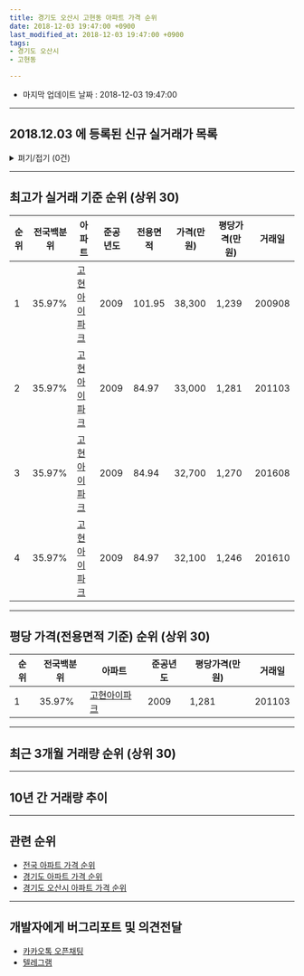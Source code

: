 ```yaml
---
title: 경기도 오산시 고현동 아파트 가격 순위
date: 2018-12-03 19:47:00 +0900
last_modified_at: 2018-12-03 19:47:00 +0900
tags:
- 경기도 오산시
- 고현동

---
```


* 마지막 업데이트 날짜 : 2018-12-03 19:47:00

---

## 2018.12.03 에 등록된 신규 실거래가 목록

<details>
<summary>펴기/접기 (0건)</summary>
<div markdown="1">

|아파트|전국백분위|준공년도|전용면적|가격(만원)|평당가격(만원)|거래일|
|---|---|---|---|---|---|---|
|없음|||||||


</div>
</details>

---

## 최고가 실거래 기준 순위 (상위 30)


|순위|전국백분위|아파트|준공년도|전용면적|가격(만원)|평당가격(만원)|거래일|
|---|---|---|---|---|---|---|---|
|1|35.97%|[고현아이파크](https://search.naver.com/search.naver?query=%EA%B2%BD%EA%B8%B0%EB%8F%84+%EC%98%A4%EC%82%B0%EC%8B%9C+%EA%B3%A0%ED%98%84%EB%8F%99+%EA%B3%A0%ED%98%84%EC%95%84%EC%9D%B4%ED%8C%8C%ED%81%AC)|2009|101.95|38,300|1,239|200908|
|2|35.97%|[고현아이파크](https://search.naver.com/search.naver?query=%EA%B2%BD%EA%B8%B0%EB%8F%84+%EC%98%A4%EC%82%B0%EC%8B%9C+%EA%B3%A0%ED%98%84%EB%8F%99+%EA%B3%A0%ED%98%84%EC%95%84%EC%9D%B4%ED%8C%8C%ED%81%AC)|2009|84.97|33,000|1,281|201103|
|3|35.97%|[고현아이파크](https://search.naver.com/search.naver?query=%EA%B2%BD%EA%B8%B0%EB%8F%84+%EC%98%A4%EC%82%B0%EC%8B%9C+%EA%B3%A0%ED%98%84%EB%8F%99+%EA%B3%A0%ED%98%84%EC%95%84%EC%9D%B4%ED%8C%8C%ED%81%AC)|2009|84.94|32,700|1,270|201608|
|4|35.97%|[고현아이파크](https://search.naver.com/search.naver?query=%EA%B2%BD%EA%B8%B0%EB%8F%84+%EC%98%A4%EC%82%B0%EC%8B%9C+%EA%B3%A0%ED%98%84%EB%8F%99+%EA%B3%A0%ED%98%84%EC%95%84%EC%9D%B4%ED%8C%8C%ED%81%AC)|2009|84.97|32,100|1,246|201610|


---

## 평당 가격(전용면적 기준) 순위 (상위 30)


|순위|전국백분위|아파트|준공년도|평당가격(만원)|거래일|
|---|---|---|---|---|---|
|1|35.97%|[고현아이파크](https://search.naver.com/search.naver?query=%EA%B2%BD%EA%B8%B0%EB%8F%84+%EC%98%A4%EC%82%B0%EC%8B%9C+%EA%B3%A0%ED%98%84%EB%8F%99+%EA%B3%A0%ED%98%84%EC%95%84%EC%9D%B4%ED%8C%8C%ED%81%AC)|2009|1,281|201103|


---

## 최근 3개월 거래량 순위 (상위 30)


<div style="width:100%;">
    <canvas id="deal_count_ranking" height="250"></canvas>
</div>


<script>
new Chart(document.getElementById("deal_count_ranking"), {
    type: 'horizontalBar',
    data: {
        labels: ['고현아이파크'],
        datasets: [{
            label: '실거래 수',
            data: [5],
            borderColor: "rgba(255, 0, 128, 1)",
            backgroundColor: "rgba(255, 0, 128, 0.5)",
            fill: false,
        }]
    },
    options: {
        responsive: true,
        title: {
            display: true,
            text: '최근 3개월 거래량 순위'
        },
        tooltips: {
            mode: 'index',
            intersect: false,
            callbacks: {
                title: function(tooltipItems, data) {
                    return "실거래 수:";
                },
                label: function(tooltipItem, data) {
                    return data.labels[tooltipItem.index] + ": " + tooltipItem.xLabel;
                }
            }
        },
        hover: {
            mode: 'nearest',
            intersect: true
        },
        scales: {
            xAxes: [{
                display: true,
                scaleLabel: {
                    display: true,
                    labelString: '실거래 수'
                },
                ticks: {
                    suggestedMin: 0,
                }
            }],
            yAxes: [{
                display: true,
                ticks: {
                    autoSkip: false,
                    callback: function(value, index, values) {
                        if (value.length > 15)
                            return value.substr(0, 13) + "...";
                        else
                            return value;
                    }
                },
                scaleLabel: {
                    display: false,
                }
            }]
        }
    }
});

</script>


---

## 10년 간 거래량 추이


<div style="width:100%;">
    <canvas id="deal_progress" height="250"></canvas>
</div>

<script>
new Chart(document.getElementById("deal_progress"), {
    type: 'line',
    data: {
        labels: ['200812','200901','200902','200903','200904','200905','200906','200907','200908','200909','200910','200911','200912','201001','201002','201003','201004','201005','201006','201007','201008','201009','201010','201011','201012','201101','201102','201103','201104','201105','201106','201107','201108','201109','201110','201111','201112','201201','201202','201203','201204','201205','201206','201207','201208','201209','201210','201211','201212','201301','201302','201303','201304','201305','201306','201307','201308','201309','201310','201311','201312','201401','201402','201403','201404','201405','201406','201407','201408','201409','201410','201411','201412','201501','201502','201503','201504','201505','201506','201507','201508','201509','201510','201511','201512','201601','201602','201603','201604','201605','201606','201607','201608','201609','201610','201611','201612','201701','201702','201703','201704','201705','201706','201707','201708','201709','201710','201711','201712','201801','201802','201803','201804','201805','201806','201807','201808','201809','201810','201811','201812'],
        datasets: [{
            label: '실거래 수',
            pointRadius: 1,
            data: [0, 0, 2, 0, 11, 3, 2, 3, 3, 5, 2, 4, 1, 0, 2, 2, 0, 0, 1, 1, 1, 0, 3, 2, 10, 10, 7, 8, 7, 6, 4, 3, 2, 8, 5, 7, 4, 4, 3, 3, 4, 2, 0, 1, 1, 1, 5, 3, 4, 3, 2, 2, 6, 5, 1, 2, 5, 4, 5, 3, 4, 4, 2, 4, 4, 4, 1, 4, 6, 9, 8, 6, 9, 4, 5, 5, 12, 7, 2, 5, 2, 2, 8, 5, 3, 6, 0, 3, 0, 1, 10, 6, 13, 4, 7, 2, 5, 3, 1, 3, 3, 1, 1, 1, 4, 3, 0, 2, 1, 3, 2, 2, 0, 2, 3, 0, 4, 2, 0, 5, 0],
            borderColor: "rgba(255, 201, 14, 1)",
            backgroundColor: "rgba(255, 201, 14, 0.5)",
            fill: true,
        }]
    },
    options: {
        responsive: true,
        title: {
            display: true,
            text: '10년간 거래량 추이'
        },
        tooltips: {
            mode: 'index',
            intersect: false,
        },
        hover: {
            mode: 'nearest',
            intersect: true
        },
        scales: {
            xAxes: [{
                display: true,
                scaleLabel: {
                    display: true,
                    labelString: '년/월'
                }
            }],
            yAxes: [{
                display: true,
                ticks: {
                    suggestedMin: 0,
                },
                scaleLabel: {
                    display: true,
                    labelString: '실거래 수'
                }
            }]
        }
    }
});

</script>


---

## 관련 순위

- [전국 아파트 가격 순위](https://inasie.github.io/apt-ranking/전국)
- [경기도 아파트 가격 순위](https://inasie.github.io/apt-ranking/경기도)
- [경기도 오산시 아파트 가격 순위](https://inasie.github.io/apt-ranking/경기도-오산시)


---

## 개발자에게 버그리포트 및 의견전달

- [카카오톡 오픈채팅](https://open.kakao.com/o/gLJUAP4)
- [텔레그램](https://t.me/inasie)


